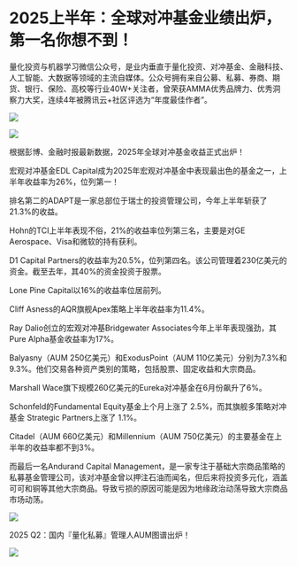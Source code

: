 # 2025上半年：全球对冲基金业绩出炉，第一名你想不到！

量化投资与机器学习微信公众号，是业内垂直于量化投资、对冲基金、金融科技、人工智能、大数据等领域的主流自媒体。公众号拥有来自公募、私募、券商、期货、银行、保险、高校等行业40W+关注者，曾荣获AMMA优秀品牌力、优秀洞察力大奖，连续4年被腾讯云+社区评选为“年度最佳作者”。

![](https://mmbiz.qpic.cn/mmbiz_png/42N1g4fYAajbK9wfhibdMuFvChfWCfSiag8vicK0Iz5jVv9z4hM6FKT4dh8FpAlaVjaubtBiaJobsbaxmOuHnvR1XQ/640?wx_fmt=other&wxfrom=5&wx_lazy=1&wx_co=1&tp=webp)

![](https://mmbiz.qpic.cn/sz_mmbiz_png/42N1g4fYAaiaB6XBvfPUCC1QiazekFdiag2mDgLUU2AATtiaKZTzeQQZ1LYZmEic5LL0Bv9UCNYVsCIK1Q0pvl2ptOA/640?wxfrom=5&wx_lazy=1&wx_co=1&wx_fmt=other&tp=webp)

根据彭博、金融时报最新数据，2025年全球对冲基金收益正式出炉！

宏观对冲基金EDL Capital成为2025年宏观对冲基金中表现最出色的基金之一，上半年收益率为26%，位列第一！

排名第二的ADAPT是一家总部位于瑞士的投资管理公司，今年上半年斩获了21.3%的收益。

Hohn的TCI上半年表现不俗，21%的收益率位列第三名，主要是对GE Aerospace、Visa和微软的持有获利。

D1 Capital Partners的收益率为20.5%，位列第四名。该公司管理着230亿美元的资金。截至去年，其40%的资金投资于股票。

Lone Pine Capital以16%的收益率位居前列。

Cliff Asness的AQR旗舰Apex策略上半年收益率为11.4%。

Ray Dalio创立的宏观对冲基Bridgewater Associates今年上半年表现强劲，其Pure Alpha基金收益率为17%。

Balyasny（AUM 250亿美元）和ExodusPoint（AUM 110亿美元）分别为7.3%和9.3%。他们交易各种资产类别的策略，包括股票、固定收益和大宗商品。

Marshall Wace旗下规模260亿美元的Eureka对冲基金在6月份飙升了6%。

Schonfeld的Fundamental Equity基金上个月上涨了 2.5%，而其旗舰多策略对冲基金 Strategic Partners上涨了 1.1%。

Citadel（AUM 660亿美元）和Millennium（AUM 750亿美元）的主要基金在上半年的收益率都不到3%。

而最后一名Andurand Capital Management，是一家专注于基础大宗商品策略的私募基金管理公司，该对冲基金曾以押注石油而闻名，但后来将投资多元化，涵盖可可和铜等其他大宗商品。导致亏损的原因可能是因为地缘政治动荡导致大宗商品市场动荡。

![](https://mmbiz.qpic.cn/sz_mmbiz_jpg/42N1g4fYAajHLnTWEbbb2dUumFY2cdIvQsPPGNx9mjqsGX3aIOka4uQiccTVeR77dJug1TFqUpBgZEX0FC7UZpg/640?wx_fmt=jpeg&from=appmsg&watermark=1)

2025 Q2：国内『量化私募』管理人AUM图谱出炉！

![](https://mmbiz.qpic.cn/sz_mmbiz_jpg/42N1g4fYAagBdmDzr74p493q5MWaQDjN46Mdt1uCSaNlyjkVM9JAAFpScafjib406azYribHnBibhpXj6h7ReZBSQ/640?wx_fmt=jpeg&watermark=1)
